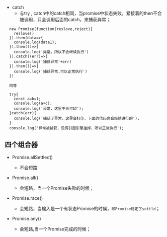 * catch
  + 与try , catch中的catch相同，当promise中状态失败，紧接着的then不会被调用，只会调用后面的catch，来捕获异常；

  
``` 
  new Promise(function(reslove,reject){
    reslove()
  }).then(data=>{ 
    console.log(data1);
  }).then(()=>{
    console.log('异常，所以不会继续执行')
  }).catch((err)=>{
    console.log('捕获异常'+err)
  }).then(()=>{
    console.log('捕获异常,可以正常执行')
  })

  同等

  try{
    const a=b=1;
    console.log(a+c);
    console.log('异常，这里不会打印');
  }catch(err){
    console.log('捕获了异常，这里会打印，下面的代码也会继续进行的');
  }
  console.log('异常被捕获，没有引起引擎挂掉，所以正常执行');
  ```

## 四个组合器

* Promise.allSettled()
  - 不会短路

* Promise.all()
  - 会短路，当一个Promise失败的时候；

* Promise.race()
  - 会短路，当输入是一个有状态Promise的时候，`即Promise稳定了settld`；

* Promise.any() 
  - 会短路,当一个Promise完成的时候；